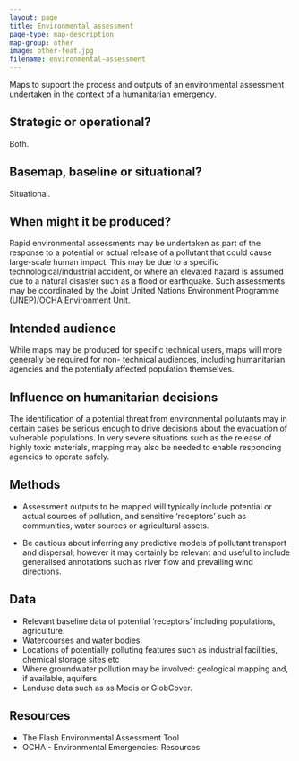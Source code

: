 ```yaml
---
layout: page
title: Environmental assessment
page-type: map-description
map-group: other
image: other-feat.jpg
filename: environmental-assessment
---
```


Maps to support the process and outputs of an environmental assessment undertaken in the context of a humanitarian emergency.

## Strategic or operational?

Both.

## Basemap, baseline or situational?

Situational.

## When might it be produced?

Rapid environmental assessments may be undertaken as part of the response to a potential or actual release of a pollutant that could cause large-scale human impact. This may be due to a specific technological/industrial accident, or where an elevated hazard is assumed due to a natural disaster such as a flood or earthquake. Such assessments may be coordinated by the Joint United Nations Environment Programme \(UNEP\)/OCHA Environment Unit.

## Intended audience

While maps may be produced for specific technical users, maps will more generally be required for non- technical audiences, including humanitarian agencies and the potentially affected population themselves.

## Influence on humanitarian decisions

The identification of a potential threat from environmental pollutants may in certain cases be serious enough to drive decisions about the evacuation of vulnerable populations. In very severe situations such as the release of highly toxic materials, mapping may also be needed to enable responding agencies to operate safely.

## Methods

* Assessment outputs to be mapped will typically include potential or actual sources of pollution, and sensitive ‘receptors’ such as communities, water sources or agricultural assets.

* Be cautious about inferring any predictive models of pollutant transport and dispersal; however it may certainly be relevant and useful to include generalised annotations such as river flow and prevailing wind directions.

## Data

* Relevant baseline data of potential ‘receptors’ including populations, agriculture.
* Watercourses and water bodies.
* Locations of potentially polluting features such as industrial facilities, chemical storage sites etc
* Where groundwater pollution may be involved: geological mapping and, if available, aquifers.
* Landuse data such as as Modis or GlobCover.

## Resources

* The Flash Environmental Assessment Tool
* OCHA - Environmental Emergencies: Resources

